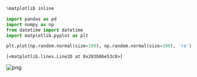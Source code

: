```python
%matplotlib inline

import pandas as pd
import numpy as np
from datetime import datetime
import matplotlib.pyplot as plt
```


```python
plt.plot(np.random.normal(size=100), np.random.normal(size=100), 'ro')
```




    [<matplotlib.lines.Line2D at 0x203b06e53c8>]




![png](2020-01-19-python_files/2020-01-19-python_1_1.png)



```python

```
